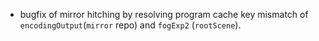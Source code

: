 - bugfix of mirror hitching by resolving program cache key mismatch of `encodingOutput`(`mirror` repo) and `fogExp2` (`rootScene`).
